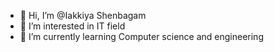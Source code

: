 - 👋 Hi, I’m @Iakkiya Shenbagam
- 👀 I’m interested in IT field
- 🌱 I’m currently learning Computer science and engineering


<!---
yoanshree/yoanshree is a ✨ special ✨ repository because its `README.md` (this file) appears on your GitHub profile.
You can click the Preview link to take a look at your changes.
--->
